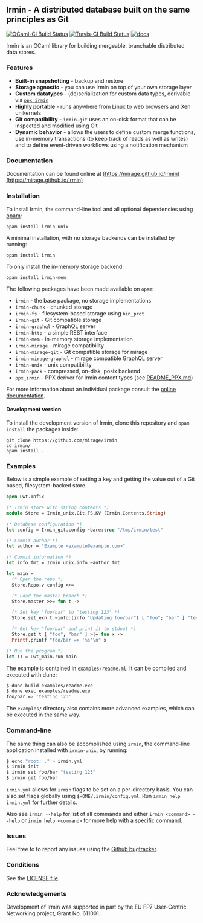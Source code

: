 ## Irmin - A distributed database built on the same principles as Git
[![OCaml-CI Build Status](https://img.shields.io/endpoint?url=https%3A%2F%2Fci.ocamllabs.io%2Fbadge%2Fmirage%2Firmin%2Fmaster&logo=ocaml)](https://ci.ocamllabs.io/github/mirage/irmin)
[![Travis-CI Build Status](https://travis-ci.org/mirage/irmin.svg)](https://travis-ci.org/mirage/irmin)
[![docs](https://img.shields.io/badge/doc-online-blue.svg)](https://mirage.github.io/irmin/)

Irmin is an OCaml library for building mergeable, branchable distributed data stores.

### Features
- **Built-in snapshotting** - backup and restore
- **Storage agnostic** - you can use Irmin on top of your own storage layer
- **Custom datatypes** - (de)serialization for custom data types, derivable via [`ppx_irmin`][ppx_irmin-readme]
- **Highly portable** - runs anywhere from Linux to web browsers and Xen unikernels
- **Git compatibility** - `irmin-git` uses an on-disk format that can be inspected and modified using Git
- **Dynamic behavior** - allows the users to define custom merge functions, use in-memory transactions (to keep track of reads as well as writes) and to define event-driven workflows using a notification mechanism

### Documentation
Documentation can be found online at [https://mirage.github.io/irmin](https://mirage.github.io/irmin)


### Installation
To install Irmin, the command-line tool and all optional dependencies using [opam](https://github.com/ocaml/opam):

    opam install irmin-unix

A minimal installation, with no storage backends can be installed by running:

    opam install irmin

To only install the in-memory storage backend:

    opam install irmin-mem

The following packages have been made available on `opam`:
- `irmin` - the base package, no storage implementations
- `irmin-chunk` - chunked storage
- `irmin-fs` - filesystem-based storage using `bin_prot`
- `irmin-git` - Git compatible storage
- `irmin-graphql` - GraphQL server
- `irmin-http` - a simple REST interface
- `irmin-mem` - in-memory storage implementation
- `irmin-mirage` - mirage compatibility
- `irmin-mirage-git` - Git compatible storage for mirage
- `irmin-mirage-graphql` - mirage compatible GraphQL server
- `irmin-unix` - unix compatibility
- `irmin-pack` - compressed, on-disk, posix backend
- `ppx_irmin` - PPX deriver for Irmin content types (see [README_PPX.md][ppx_irmin-readme])

For more information about an individual package consult the [online documentation](https://mirage.github.io/irmin).

#### Development version

To install the development version of Irmin, clone this repository and `opam install` the packages inside:

    git clone https://github.com/mirage/irmin
    cd irmin/
    opam install .

### Examples
Below is a simple example of setting a key and getting the value out of a Git based, filesystem-backed store.

```ocaml
open Lwt.Infix

(* Irmin store with string contents *)
module Store = Irmin_unix.Git.FS.KV (Irmin.Contents.String)

(* Database configuration *)
let config = Irmin_git.config ~bare:true "/tmp/irmin/test"

(* Commit author *)
let author = "Example <example@example.com>"

(* Commit information *)
let info fmt = Irmin_unix.info ~author fmt

let main =
  (* Open the repo *)
  Store.Repo.v config >>=

  (* Load the master branch *)
  Store.master >>= fun t ->

  (* Set key "foo/bar" to "testing 123" *)
  Store.set_exn t ~info:(info "Updating foo/bar") [ "foo"; "bar" ] "testing 123" >>= fun () ->

  (* Get key "foo/bar" and print it to stdout *)
  Store.get t [ "foo"; "bar" ] >|= fun x ->
  Printf.printf "foo/bar => '%s'\n" x

(* Run the program *)
let () = Lwt_main.run main
```

The example is contained in `examples/readme.ml`. It can be compiled and executed with dune:

```bash
$ dune build examples/readme.exe
$ dune exec examples/readme.exe
foo/bar => 'testing 123'
```
The `examples/` directory also contains more advanced examples, which can be executed in the same way.

### Command-line
The same thing can also be accomplished using `irmin`, the command-line application installed with `irmin-unix`, by running:

```bash
$ echo "root: ." > irmin.yml
$ irmin init
$ irmin set foo/bar "testing 123"
$ irmin get foo/bar
```

`irmin.yml` allows for `irmin` flags to be set on a per-directory basis. You can also set flags globally using `$HOME/.irmin/config.yml`. Run `irmin help irmin.yml` for further details.

Also see `irmin --help` for list of all commands and either `irmin <command> --help` or `irmin help <command>` for more help with a specific command.

### Issues
Feel free to to report any issues using the [Github bugtracker](https://github.com/mirage/irmin/issues).

### Conditions

See the [LICENSE file](./LICENSE.md).

### Acknowledgements

Development of Irmin was supported in part by the EU FP7 User-Centric Networking project, Grant No. 611001.

[ppx_irmin-readme]: ./README_PPX.md
